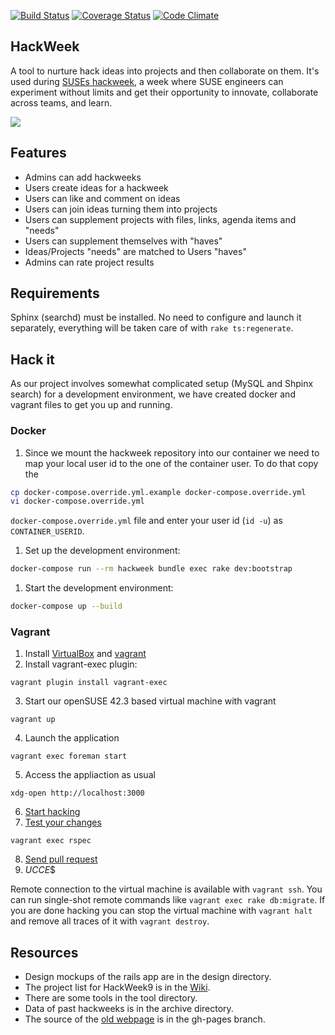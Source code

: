 [![Build Status](https://travis-ci.org/SUSE/hackweek.png?branch=master)](https://travis-ci.org/SUSE/hackweek)
[![Coverage Status](https://img.shields.io/coveralls/SUSE/hackweek.svg)](https://coveralls.io/r/SUSE/hackweek)
[![Code Climate](https://codeclimate.com/github/SUSE/hackweek.png)](https://codeclimate.com/github/SUSE/hackweek)

HackWeek
--------
A tool to nurture hack ideas into projects and then collaborate on them. It's used
during [SUSEs hackweek](http://hackweek.suse.com), a week where SUSE engineers can
experiment without limits and get their opportunity to innovate, collaborate across teams,
and learn.

<img src="https://raw.github.com/SUSE/hackweek/master/design/screenshot.png">

## Features
* Admins can add hackweeks
* Users create ideas for a hackweek
* Users can like and comment on ideas
* Users can join ideas turning them into projects
* Users can supplement projects with files, links, agenda items and "needs"
* Users can supplement themselves with "haves"
* Ideas/Projects "needs" are matched to Users "haves"
* Admins can rate project results

## Requirements
Sphinx (searchd) must be installed. No need to configure and launch it
separately, everything will be taken care of with `rake ts:regenerate`.

## Hack it
As our project involves somewhat complicated setup (MySQL and Shpinx search)
for a development environment, we have created docker and vagrant files to
get you up and running.

### Docker

1. Since we mount the hackweek repository into our container we need to map
   your local user id to the one of the container user. To do that copy the

```bash
cp docker-compose.override.yml.example docker-compose.override.yml
vi docker-compose.override.yml
```

   `docker-compose.override.yml` file and enter your user id (`id -u`) as
   `CONTAINER_USERID`.
1. Set up the development environment:

```bash
docker-compose run --rm hackweek bundle exec rake dev:bootstrap
```

1. Start the development environment:

```bash
docker-compose up --build
```

### Vagrant

1. Install [VirtualBox](https://www.virtualbox.org/wiki/Downloads) and [vagrant](https://www.vagrantup.com)
2. Install vagrant-exec plugin:
```shell
vagrant plugin install vagrant-exec
```
3. Start our openSUSE 42.3 based virtual machine with vagrant 
```shell
vagrant up
```
4. Launch the application
```shell
vagrant exec foreman start
```
5. Access the appliaction as usual
```shell
xdg-open http://localhost:3000
```
6. [Start hacking](http://railsforzombies.org/)
7. [Test your changes](https://www.relishapp.com/rspec/rspec-core/docs)
```shell
vagrant exec rspec
```
8. [Send pull request](https://help.github.com/articles/using-pull-requests)
9. $UCCE$$

Remote connection to the virtual machine is available with `vagrant ssh`. You
can run single-shot remote commands like `vagrant exec rake db:migrate`. If you
are done hacking you can stop the virtual machine with `vagrant halt` and
remove all traces of it with `vagrant destroy`.

## Resources
* Design mockups of the rails app are in the design directory.
* The project list for HackWeek9 is in the [Wiki](http://github.com/SUSE/hackweek/wiki).
* There are some tools in the tool directory.
* Data of past hackweeks is in the archive directory.
* The source of the [old webpage](http://suse.github.io/hackweek/) is in the gh-pages branch.
